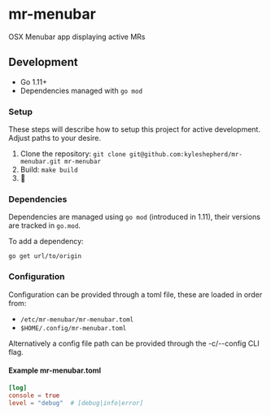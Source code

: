 # mr-menubar

OSX Menubar app displaying active MRs


## Development

 - Go 1.11+
 - Dependencies managed with `go mod`

### Setup

These steps will describe how to setup this project for active development. Adjust paths to your desire.

1. Clone the repository: `git clone git@github.com:kyleshepherd/mr-menubar.git mr-menubar`
2. Build: `make build`
3. 🍻

### Dependencies

Dependencies are managed using `go mod` (introduced in 1.11), their versions
are tracked in `go.mod`.

To add a dependency:
```
go get url/to/origin
```

### Configuration

Configuration can be provided through a toml file, these are loaded
in order from:

- `/etc/mr-menubar/mr-menubar.toml`
- `$HOME/.config/mr-menubar.toml`

Alternatively a config file path can be provided through the
-c/--config CLI flag.

#### Example mr-menubar.toml
```toml
[log]
console = true
level = "debug"  # [debug|info|error]
```
